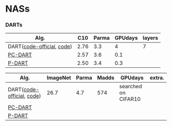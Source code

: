 # NASs

### DARTs
| Alg. | C10 | Parma | GPUdays | layers |
| ------------- | ------------- |------------- |------------- |------------- |
| DART([code-official](https://github.com/quark0/darts), [code](https://github.com/IlyaTrofimov/pt.darts))  |  2.76 | 3.3 | 4 | 7 |
| [PC-DART](https://github.com/yuhuixu1993/PC-DARTS) | 2.57 | 3.6 | 0.1 | |
| [P-DART](https://github.com/chenxin061/pdarts) | 2.50 | 3.4 | 0.3 | |

| Alg. | ImageNet | Parma | Madds | GPUdays | extra. |
| ------------- | ------------- |------------- |------------- |------------- |------------- |
| DART([code-official](https://github.com/quark0/darts), [code](https://github.com/IlyaTrofimov/pt.darts)) | 26.7 | 4.7 | 574 | searched on CIFAR10 |
| [PC-DART](https://github.com/yuhuixu1993/PC-DARTS) |  | |  | |
| [P-DART](https://github.com/chenxin061/pdarts)     |  |  |  | |
